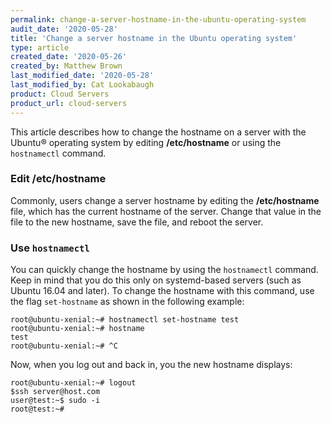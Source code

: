 ```yaml
---
permalink: change-a-server-hostname-in-the-ubuntu-operating-system
audit_date: '2020-05-28'
title: 'Change a server hostname in the Ubuntu operating system'
type: article
created_date: '2020-05-26'
created_by: Matthew Brown
last_modified_date: '2020-05-28'
last_modified_by: Cat Lookabaugh
product: Cloud Servers
product_url: cloud-servers
---
```


This article describes how to change the hostname on a server with the Ubuntu&reg; operating system by
editing **/etc/hostname** or using the `hostnamectl` command.

### Edit /etc/hostname

Commonly, users change a server hostname by editing the **/etc/hostname** file, which has the current
hostname of the server. Change that value in the file to the new hostname, save the file, and
reboot the server.

### Use `hostnamectl`

You can quickly change the hostname by using the `hostnamectl` command. Keep in mind that you do this only on
systemd-based servers (such as Ubuntu 16.04 and later). To change the hostname with this command, use the
flag `set-hostname` as shown in the following example:

    root@ubuntu-xenial:~# hostnamectl set-hostname test
    root@ubuntu-xenial:~# hostname
    test
    root@ubuntu-xenial:~# ^C

Now, when you log out and back in, you the new hostname displays:

    root@ubuntu-xenial:~# logout
    $ssh server@host.com
    user@test:~$ sudo -i
    root@test:~# 
